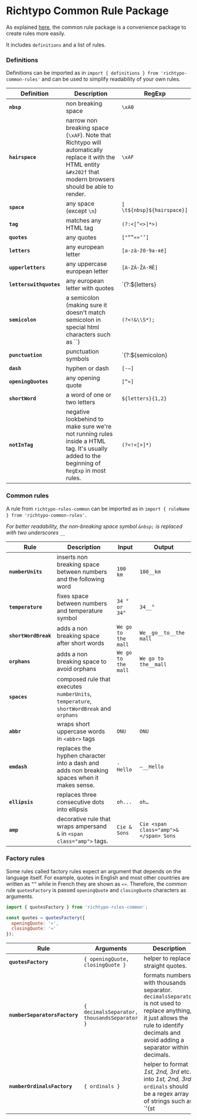 # Richtypo Common Rule Package

As explained [here](https://github.com/sapegin/richtypo.js/tree/next#rule-packages), the common rule package is a convenience package to create rules more easily.

It includes `definitions` and a list of rules.

### Definitions

Definitions can be imported as in `import { definitions } from 'richtypo-common-rules'` and can be used to simplify readability of your own rules.

| Definition              | Description                                                                                                                                                        | RegExp                       |
| ----------------------- | ------------------------------------------------------------------------------------------------------------------------------------------------------------------ | ---------------------------- |
| **`nbsp`**              | non breaking space                                                                                                                                                 | `\xA0`                       |
| **`hairspace`**         | narrow non breaking space (`\xAF`). Note that Richtypo will automatically replace it with the HTML entity `&#x202f` that modern browsers should be able to render. | `\xAF`                       |
| **`space`**             | any space (except `\n`)                                                                                                                                            | `[ \t${nbsp}${hairspace}]`   |
| **`tag`**               | matches any HTML tag                                                                                                                                               | `(?:<[^<>]*>)`               |
| **`quotes`**            | any quotes                                                                                                                                                         | `["“”«»‘’]`                  |
| **`letters`**           | any european letter                                                                                                                                                | `[a-zà-ž0-9а-яё]`            |
| **`upperletters`**      | any uppercase european letter                                                                                                                                      | `[A-ZÀ-ŽА-ЯЁ]`               |
| **`letterswithquotes`** | any european letter with quotes                                                                                                                                    | `(?:${letters}|[-“”‘’«»])`   |
| **`semicolon`**         | a semicolon (making sure it doesn't match semicolon in special html characters such as ``) | `(?<!&\\S*);`                                                         |
| **`punctuation`**       | punctuation symbols                                                                                                                                                | `(?:${semicolon}|[\\.,!?:])` |
| **`dash`**              | hyphen or dash                                                                                                                                                     | `[-—]`                       |
| **`openingQuotes`**     | any opening quote                                                                                                                                                  | `[“«]`                       |
| **`shortWord`**         | a word of one or two letters                                                                                                                                       | `${letters}{1,2}`            |
| **`notInTag`**          | negative lookbehind to make sure we're not running rules inside a HTML tag. It's usually added to the beginning of `RegExp` in most rules.                         | `(?<!<[>]*)`                 |

### Common rules

A rule from `richtypo-rules-common` can be imported as in `import { ruleName } from 'richtypo-common-rules'`.

_For better readability, the non-breaking space symbol `&nbsp;` is replaced with two underscores `__`_

| Rule                 | Description                                                                                 | Input               | Output                                |
| -------------------- | ------------------------------------------------------------------------------------------- | ------------------- | ------------------------------------- |
| **`numberUnits`**    | inserts non breaking space between numbers and the following word                           | `100 km`            | `100__km`                             |
| **`temperature`**    | fixes space between numbers and temperature symbol                                          | `34 ° or 34°`       | `34__°`                               |
| **`shortWordBreak`** | adds a non breaking space after short words                                                 | `We go to the mall` | `We__go__to__the mall`                |
| **`orphans`**        | adds a non breaking space to avoid orphans                                                  | `We go to the mall` | `We go to the__mall`                  |
| **`spaces`**         | composed rule that executes `numberUnits`, `temperature`, `shortWordBreak` and `orphans`    |                     |                                       |
| **`abbr`**           | wraps short uppercase words in `<abbr>` tags                                                | `ONU`               | `ONU`                                 |
| **`emdash`**         | replaces the hyphen character into a dash and adds non breaking spaces when it makes sense. | `- Hello`           | `—__Hello`                            |
| **`ellipsis`**       | replaces three consecutive dots into ellipsis                                               | `oh...`             | `oh…`                                 |
| **`amp`**            | decorative rule that wraps ampersand `&` in `<span class="amp">` tags.                      | `Cie & Sons`        | `Cie <span class="amp">&</span> Sons` |

### Factory rules

Some rules called factory rules expect an argument that depends on the language itself. For example, quotes in English and most other countries are written as `“”` while in French they are shown as `«»`. Therefore, the common rule `quotesFactory` is passed `openingQuote` and `closingQuote` characters as arguments.

```js
import { quotesFactory } from 'richtypo-rules-common';

const quotes = quotesFactory({
  openingQuote: '«',
  closingQuote: '»'
});
```

| Rule                          | Arguments                                   | Description                                                                                                                                                                               |
| ----------------------------- | ------------------------------------------- | ----------------------------------------------------------------------------------------------------------------------------------------------------------------------------------------- |
| **`quotesFactory`**           | `{ openingQuote, closingQuote }`            | helper to replace straight quotes.                                                                                                                                                        |
| **`numberSeparatorsFactory`** | `{ decimalsSeparator, thousandsSeparator }` | formats numbers with thousands separator. `decimalsSeparator` is not used to replace anything, it just allows the rule to identify decimals and avoid adding a separator within decimals. |
| **`numberOrdinalsFactory`**   | `{ ordinals }`                              | helper to format _1st, 2nd, 3rd_ etc. into _1st, 2nd, 3rd_. `ordinals` should be a regex array of strings such as `'(st|nd|rd|th)'`.                                                      |
